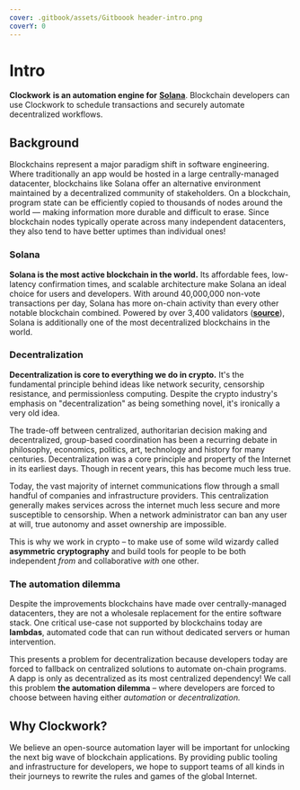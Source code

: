 ```yaml
---
cover: .gitbook/assets/Gitboook header-intro.png
coverY: 0
---
```


# Intro

**Clockwork** **is an automation engine for** [**Solana**](https://solana.com/). Blockchain developers can use Clockwork to schedule transactions and securely automate decentralized workflows.

## **Background**

Blockchains represent a major paradigm shift in software engineering. Where traditionally an app would be hosted in a large centrally-managed datacenter, blockchains like Solana offer an alternative environment maintained by a decentralized community of stakeholders. On a blockchain, program state can be efficiently copied to thousands of nodes around the world –– making information more durable and difficult to erase. Since blockchain nodes typically operate across many independent datacenters, they also tend to have better uptimes than individual ones!

### Solana

**Solana is the most active blockchain in the world.** Its affordable fees, low-latency confirmation times, and scalable architecture make Solana an ideal choice for users and developers. With around 40,000,000 non-vote transactions per day, Solana has more on-chain activity than every other notable blockchain combined. Powered by over 3,400 validators ([**source**](https://solana.com/news/validator-health-report-august-2022)), Solana is additionally one of the most decentralized blockchains in the world.

### Decentralization

**Decentralization is core to everything we do in crypto.** It's the fundamental principle behind ideas like network security, censorship resistance, and permissionless computing. Despite the crypto industry's emphasis on "decentralization" as being something novel, it's ironically a very old idea.&#x20;

The trade-off between centralized, authoritarian decision making and decentralized, group-based coordination has been a recurring debate in philosophy, economics, politics, art, technology and history for many centuries. Decentralization was a core principle and property of the Internet in its earliest days. Though in recent years, this has become much less true.&#x20;

Today, the vast majority of internet communications flow through a small handful of companies and infrastructure providers. This centralization generally makes services across the internet much less secure and more susceptible to censorship. When a network administrator can ban any user at will, true autonomy and asset ownership are impossible.&#x20;

This is why we work in crypto – to make use of some wild wizardy called **asymmetric cryptography** and build tools for people to be both independent _from_ and collaborative _with_ one other.

### The automation dilemma

Despite the improvements blockchains have made over centrally-managed datacenters, they are not a wholesale replacement for the entire software stack. One critical use-case not supported by blockchains today are **lambdas**, automated code that can run without dedicated servers or human intervention.&#x20;

This presents a problem for decentralization because developers today are forced to fallback on centralized solutions to automate on-chain programs. A dapp is only as decentralized as its most centralized dependency! We call this problem **the automation dilemma** – where developers are forced to choose between having either _automation_ or _decentralization._

## Why Clockwork?&#x20;

We believe an open-source automation layer will be important for unlocking the next big wave of blockchain applications. By providing public tooling and infrastructure for developers, we hope to support teams of all kinds in their journeys to rewrite the rules and games of the global Internet.&#x20;
